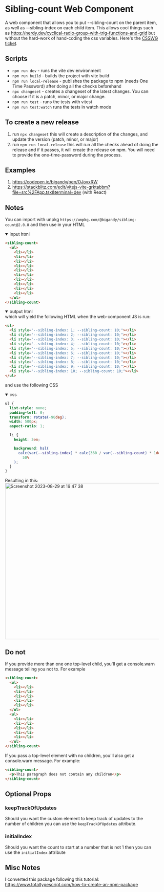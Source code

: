 # Sibling-count Web Component

A web component that allows you to put --sibling-count on the parent item, as well as --sibling-index on each child item. This allows cool things such as https://nerdy.dev/cyclical-radio-group-with-trig-functions-and-grid but without the hard-work of hand-coding the css variables. Here's the [CSSWG ticket](https://github.com/w3c/csswg-drafts/issues/4559).

## Scripts

- `npm run dev` - runs the vite dev environment
- `npm run build` - builds the project with vite build
- `npm run local-release` - publishes the package to npm (needs One Time Password) after doing all the checks beforehand
- `npx changeset` - creates a changeset of the latest changes. You can choose if it is a patch, minor, or major change.
- `npm run test` - runs the tests with vitest
- `npm run test:watch` runs the tests in watch mode

## To create a new release

1. run `npx changeset` this will create a description of the changes, and update the version (patch, minor, or major)
1. run `npm run local-release` this will run all the checks ahead of doing the release and if it passes, it will create the release on npm. You will need to provide the one-time-password during the process.

## Examples

1. https://codepen.io/bigandy/pen/OJovxRW
2. https://stackblitz.com/edit/vitejs-vite-grktabbm?file=src%2FApp.tsx&terminal=dev (with React)

## Notes

You can import with unpkg `https://unpkg.com/@bigandy/sibling-count@2.0.0` and then use in your HTML

<details open>
<summary>input html</summary>

```html
<sibling-count>
  <ul>
    <li></li>
    <li></li>
    <li></li>
    <li></li>
    <li></li>
    <li></li>
    <li></li>
    <li></li>
    <li></li>
    <li></li>
  </ul>
</sibling-count>
```

</details>

<details open>
<summary>output html</summary>
which will yield the following HTML when the web-component JS is run:

```html
<ul>
  <li style="--sibling-index: 1; --sibling-count: 10;"></li>
  <li style="--sibling-index: 2; --sibling-count: 10;"></li>
  <li style="--sibling-index: 3; --sibling-count: 10;"></li>
  <li style="--sibling-index: 4; --sibling-count: 10;"></li>
  <li style="--sibling-index: 5; --sibling-count: 10;"></li>
  <li style="--sibling-index: 6; --sibling-count: 10;"></li>
  <li style="--sibling-index: 7; --sibling-count: 10;"></li>
  <li style="--sibling-index: 8; --sibling-count: 10;"></li>
  <li style="--sibling-index: 9; --sibling-count: 10;"></li>
  <li style="--sibling-index: 10; --sibling-count: 10;"></li>
</ul>
```

</details>

and use the following CSS

<details open>
<summary>css</summary>

```css
ul {
  list-style: none;
  padding-left: 0;
  transform: rotate(-90deg);
  width: 500px;
  aspect-ratio: 1;

  li {
    height: 3em;

    background: hsl(
      calc(var(--sibling-index) * calc(360 / var(--sibling-count) * 1deg)) 100%
        50%
    );
  }
}
```

</details>

Resulting in this:<br />
<img width="511" alt="Screenshot 2023-08-29 at 16 47 38" src="https://github.com/bigandy/sibling-count/assets/603328/0313dd70-d5c6-4db6-a01a-7892913adc1b">

## Do not

If you provide more than one one top-level child, you'll get a console.warn message telling you not to. For example

```html
<sibling-count>
  <ul>
    <li></li>
    <li></li>
    <li></li>
    <li></li>
    <li></li>
  </ul>
  <ul>
    <li></li>
    <li></li>
    <li></li>
    <li></li>
    <li></li>
  </ul>
</sibling-count>
```

If you pass a top-level element with no children, you'll also get a console.warn message. For example:

```html
<sibling-count>
  <p>This paragraph does not contain any children</p>
</sibling-count>
```

## Optional Props

### keepTrackOfUpdates

Should you want the custom element to keep track of updates to the number of children you can use the `keepTrackOfUpdates` attribute.

### initialIndex

Should you want the count to start at a number that is not 1 then you can use the `initialIndex` attribute

## Misc Notes

I converted this package following this tutorial: https://www.totaltypescript.com/how-to-create-an-npm-package
